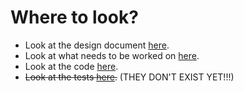 # Where to look?

- Look at the design document [here](./DESIGN.md).
- Look at what needs to be worked on [here](./TODOS.md).
- Look at the code [here](./src/).
- ~~Look at the tests [here](./tests/).~~ (THEY DON'T EXIST YET!!!)
